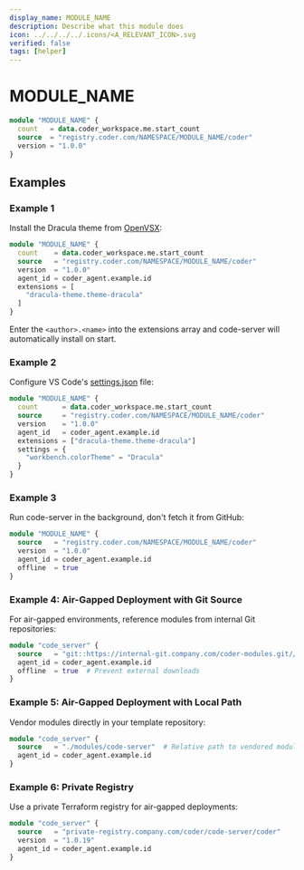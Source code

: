 ```yaml
---
display_name: MODULE_NAME
description: Describe what this module does
icon: ../../../../.icons/<A_RELEVANT_ICON>.svg
verified: false
tags: [helper]
---
```


# MODULE_NAME

<!-- Describes what this module does -->

```tf
module "MODULE_NAME" {
  count   = data.coder_workspace.me.start_count
  source  = "registry.coder.com/NAMESPACE/MODULE_NAME/coder"
  version = "1.0.0"
}
```

<!-- Add a screencast or screenshot here  put them in .images directory -->

## Examples

### Example 1

Install the Dracula theme from [OpenVSX](https://open-vsx.org/):

```tf
module "MODULE_NAME" {
  count    = data.coder_workspace.me.start_count
  source   = "registry.coder.com/NAMESPACE/MODULE_NAME/coder"
  version  = "1.0.0"
  agent_id = coder_agent.example.id
  extensions = [
    "dracula-theme.theme-dracula"
  ]
}
```

Enter the `<author>.<name>` into the extensions array and code-server will automatically install on start.

### Example 2

Configure VS Code's [settings.json](https://code.visualstudio.com/docs/getstarted/settings#_settingsjson) file:

```tf
module "MODULE_NAME" {
  count      = data.coder_workspace.me.start_count
  source     = "registry.coder.com/NAMESPACE/MODULE_NAME/coder"
  version    = "1.0.0"
  agent_id   = coder_agent.example.id
  extensions = ["dracula-theme.theme-dracula"]
  settings = {
    "workbench.colorTheme" = "Dracula"
  }
}
```

### Example 3

Run code-server in the background, don't fetch it from GitHub:

```tf
module "MODULE_NAME" {
  source   = "registry.coder.com/NAMESPACE/MODULE_NAME/coder"
  version  = "1.0.0"
  agent_id = coder_agent.example.id
  offline  = true
}
```

### Example 4: Air-Gapped Deployment with Git Source

For air-gapped environments, reference modules from internal Git repositories:

```tf
module "code_server" {
  source   = "git::https://internal-git.company.com/coder-modules.git//modules/code-server?ref=v1.0.19"
  agent_id = coder_agent.example.id
  offline  = true  # Prevent external downloads
}
```

### Example 5: Air-Gapped Deployment with Local Path

Vendor modules directly in your template repository:

```tf
module "code_server" {
  source   = "./modules/code-server"  # Relative path to vendored module
  agent_id = coder_agent.example.id
}
```

### Example 6: Private Registry

Use a private Terraform registry for air-gapped deployments:

```tf
module "code_server" {
  source   = "private-registry.company.com/coder/code-server/coder"
  version  = "1.0.19"
  agent_id = coder_agent.example.id
}

